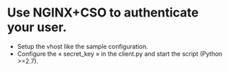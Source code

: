 # Use NGINX+CSO to authenticate your user.

- Setup the vhost like the sample configuration.
- Configure the « secret_key » in the client.py and start the script (Python >=2.7).
